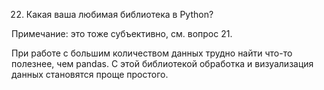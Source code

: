 22. Какая ваша любимая библиотека в Python?

Примечание: это тоже субъективно, см. вопрос 21.

При работе с большим количеством данных трудно найти что-то полезнее, чем pandas. С этой библиотекой обработка и
визуализация данных становятся проще простого.
